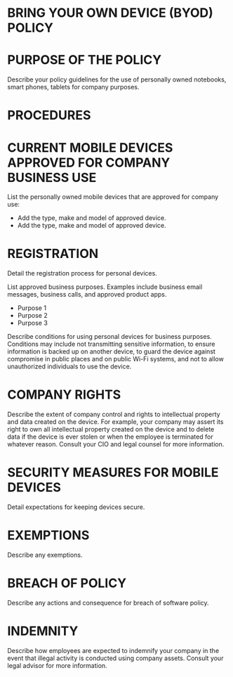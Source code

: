 
# BRING YOUR OWN DEVICE (BYOD) POLICY

# PURPOSE OF THE POLICY

Describe your policy guidelines for the use of personally owned notebooks, smart phones, tablets for company purposes.

# PROCEDURES

# CURRENT MOBILE DEVICES APPROVED FOR COMPANY BUSINESS USE

List the personally owned mobile devices that are approved for company use:

- Add the type, make and model of approved device.
- Add the type, make and model of approved device.

# REGISTRATION

Detail the registration process for personal devices.

List approved business purposes. Examples include business email messages, business calls, and approved product apps.

- Purpose 1
- Purpose 2
- Purpose 3

Describe conditions for using personal devices for business purposes. Conditions may include not transmitting sensitive information, to ensure information is backed up on another device, to guard the device against compromise in public places and on public Wi-Fi systems, and not to allow unauthorized individuals to use the device.

# COMPANY RIGHTS

Describe the extent of company control and rights to intellectual property and data created on the device. For example, your company may assert its right to own all intellectual property created on the device and to delete data if the device is ever stolen or when the employee is terminated for whatever reason. Consult your CIO and legal counsel for more information.

# SECURITY MEASURES FOR MOBILE DEVICES

Detail expectations for keeping devices secure.

# EXEMPTIONS

Describe any exemptions.

# BREACH OF POLICY

Describe any actions and consequence for breach of software policy.

# INDEMNITY

Describe how employees are expected to indemnify your company in the event that illegal activity is conducted using company assets. Consult your legal advisor for more information.
